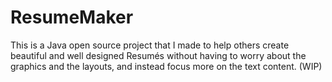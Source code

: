 # ResumeMaker

This is a Java open source project that I made to help others create beautiful
and well designed Resumés without having to worry about the graphics and the layouts,
and instead focus more on the text content. (WIP)
